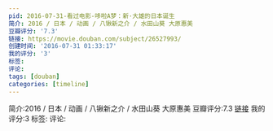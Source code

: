 ```yaml
---
pid: 2016-07-31-看过电影-哆啦A梦：新·大雄的日本诞生
简介: 2016 / 日本 / 动画 / 八锹新之介 / 水田山葵 大原惠美
豆瓣评分: '7.3'
链接: https://movie.douban.com/subject/26527993/
创建时间: '2016-07-31 01:33:17'
我的评分: '3'
标签:
评论:
tags: [douban]
categories: [timeline]
---
```

简介:2016 / 日本 / 动画 / 八锹新之介 / 水田山葵 大原惠美
豆瓣评分:7.3
[链接](https://movie.douban.com/subject/26527993/)
我的评分:3
标签:
评论:
